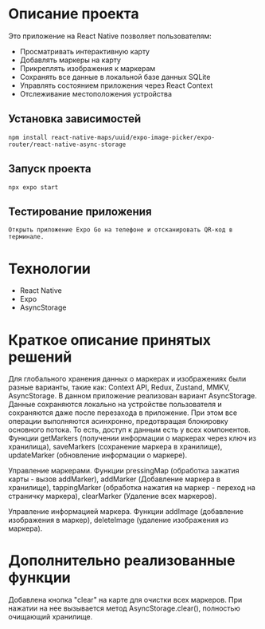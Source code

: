 # Описание проекта
Это приложение на React Native позволяет пользователям:
   - Просматривать интерактивную карту
   - Добавлять маркеры на карту
   - Прикреплять изображения к маркерам
   - Сохранять все данные в локальной базе данных SQLite
   - Управлять состоянием приложения через React Context
   - Отслеживание местоположения устройства

## Установка зависимостей 
    npm install react-native-maps/uuid/expo-image-picker/expo-router/react-native-async-storage
## Запуск проекта 
    npx expo start
## Тестирование приложения
    Открыть приложение Expo Go на телефоне и отсканировать QR-код в терминале.

# Технологии
   - React Native
   - Expo
   - AsyncStorage


# Краткое описание принятых решений
Для глобального хранения данных о маркерах и изображениях были разные варианты, такие как: Context API, Redux, Zustand, MMKV, AsyncStorage.
В данном приложение реализован вариант AsyncStorage.
Данные сохраняются локально на устройстве пользователя и сохраняются даже после перезахода в приложение. При этом все операции выполняются асинхронно, предотвращая блокировку основного потока. То есть, доступ к данным есть у всех компонентов. Функции getMarkers (получении информации о маркерах через ключ из хранилища), saveMarkers (сохранение маркера в хранилище), updateMarker (обновление информации о маркере).

Управление маркерами. Функции pressingMap (обработка зажатия карты - вызов addMarker), addMarker (Добавление маркера в хранилище), tappingMarker (обработка нажатия на маркер - переход на страничку маркера), clearMarker (Удаление всех маркеров). 

Управление информацией маркера. Функции addImage (добавление изображения в маркер), deleteImage (удаление изображения из маркера).

# Дополнительно реализованные функции
Добавлена кнопка "clear" на карте для очистки всех маркеров.
При нажатии на нее вызывается метод AsyncStorage.clear(), полностью очищающий хранилище.
